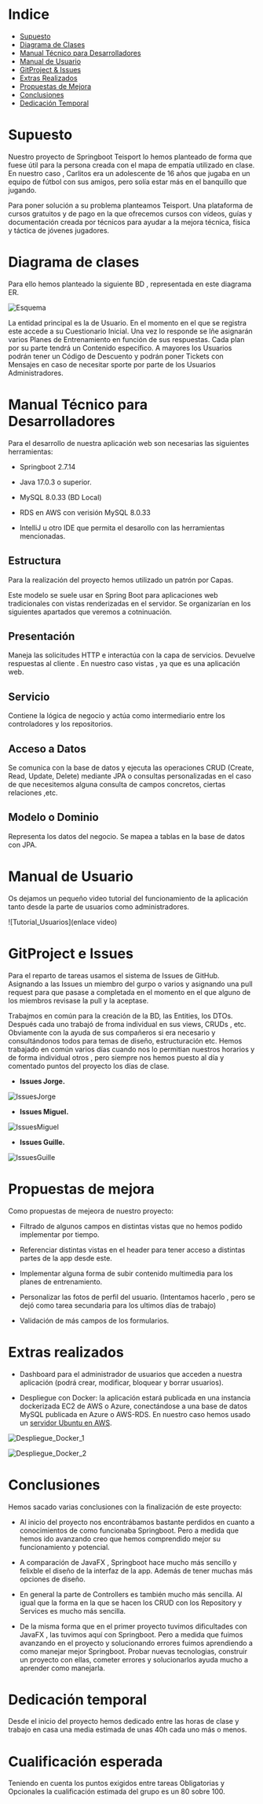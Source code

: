 # Indice 
 - [Supuesto](#Supuesto)
 - [Diagrama de Clases](#Diagrama-de-clases)
 - [Manual Técnico para Desarrolladores](#Manual-técnico-para-desarrolladores)
 - [Manual de Usuario](#Manual-de-Usuario)
 - [GitProject & Issues](#GitProject-e-Issues)
 - [Extras Realizados](#Extras-realizados)
 - [Propuestas de Mejora](#Propuestas-de-mejora)
 - [Conclusiones](#Conclusiones)
 - [Dedicación Temporal](#Dedicación-temporal)


# Supuesto

Nuestro proyecto de Springboot Teisport lo hemos planteado de forma que fuese útil para la persona creada con el mapa de
empatía utilizado en clase. En nuestro caso , Carlitos era un adolescente de 16 años que jugaba en un equipo de fútbol 
con sus amigos, pero solía estar más en el banquillo que jugando. 

Para poner solución a su problema planteamos Teisport. Una plataforma de cursos gratuitos y de pago en la que ofrecemos 
cursos con vídeos, guías y documentación creada por técnicos para ayudar a la mejora técnica, física y táctica de
jóvenes jugadores. 


# Diagrama de clases

Para ello hemos planteado la siguiente BD , representada en este diagrama ER.

![Esquema](img/esquemaER.png)

La entidad principal es la de Usuario. En el momento en el que se registra este accede a su Cuestionario Inicial. 
Una vez lo responde se lñe asignarán varios Planes de Entrenamiento en función de sus respuestas. Cada plan por su parte
tendrá un Contenido específico. A mayores los Usuarios podrán tener un Código de Descuento y podrán poner Tickets 
con Mensajes en caso de necesitar sporte por parte de los Usuarios Administradores.

# Manual Técnico para Desarrolladores

Para el desarrollo de nuestra aplicación web son necesarias las siguientes herramientas: 

- Springboot 2.7.14 

- Java 17.0.3 o superior.

- MySQL 8.0.33 (BD Local)

- RDS en AWS con verisión MySQL 8.0.33

- IntelliJ u otro IDE que permita el desarollo con las herramientas mencionadas.

## Estructura 

Para la realización del proyecto hemos utilizado un patrón por Capas.

Este modelo se suele usar en Spring Boot para aplicaciones web tradicionales con vistas renderizadas en el servidor. Se organizarían en los siguientes apartados que veremos a cotninuación.

## Presentación

Maneja las solicitudes HTTP e interactúa con la capa de servicios.
Devuelve respuestas al cliente . En nuestro caso vistas , ya que es una aplicación web.

## Servicio

Contiene la lógica de negocio y actúa como intermediario entre los controladores y los repositorios.

## Acceso a Datos

Se comunica con la base de datos y ejecuta las operaciones CRUD (Create, Read, Update, Delete) mediante JPA o consultas personalizadas
en el caso de que necesitemos alguna consulta de campos concretos, ciertas relaciones ,etc.

## Modelo o Dominio

Representa los datos del negocio. Se mapea a tablas en la base de datos con JPA.

# Manual de Usuario

Os dejamos un pequeño video tutorial del funcionamiento de la aplicación tanto desde la parte de usuarios como administradores.

![Tutorial_Usuarios](enlace video)

# GitProject e Issues

Para el reparto de tareas usamos el sistema de Issues de GitHub. Asignando a las Issues un miembro del gurpo o varios 
y asignando una pull request para que pasase a completada en el momento en el que alguno de los miembros revisase la pull
y la aceptase. 

Trabajmos en común para la creación de la BD, las Entities, los DTOs. Después cada uno trabajó 
de froma individual en sus views, CRUDs , etc. Obviamente con la ayuda de sus compañeros si era necesario y consultándonos 
todos para temas de diseño, estructuración etc. Hemos trabajado en común varios días cuando nos lo permitian nuestros horarios
y de forma individual otros , pero siempre nos hemos puesto al día y comentado puntos del proyecto los días de clase.


- **Issues Jorge.**

![IssuesJorge](img/IssuesJorge.png)

- **Issues Miguel.**

![IssuesMiguel](img/IssuesMiguel.png)

- **Issues Guille.**

![IssuesGuille](img/IssuesGuille.png)

# Propuestas de mejora

Como propuestas de mejeora de nuestro proyecto:

- Filtrado de algunos campos en distintas vistas que no hemos podido implementar por tiempo.


- Referenciar distintas vistas en el header para tener acceso a distintas partes de la app desde este.


- Implementar alguna forma de subir contenido multimedia para los planes de entrenamiento.


- Personalizar las fotos de perfil del usuario. (Intentamos hacerlo , pero se dejó como tarea secundaria 
para los ultimos días de trabajo)


- Validación de más campos de los formularios.

# Extras realizados

- Dashboard para el administrador de usuarios que acceden a nuestra aplicación (podrá crear, modificar, bloquear y borrar usuarios).


- Despliegue con Docker: la aplicación estará publicada en una instancia dockerizada EC2 de AWS o Azure, conectándose a una base de datos MySQL publicada en Azure o AWS-RDS.
  En nuestro caso hemos usado un [servidor Ubuntu en AWS](http://54.154.35.152:8080/).

![Despliegue_Docker_1](img/Despliegue_Docker_1.png)

![Despliegue_Docker_2](img/Despliegue_Docker_2.png)

# Conclusiones

Hemos sacado varias conclusiones con la finalización de este proyecto: 

- Al inicio del proyecto nos encontrábamos bastante perdidos en cuanto a conocimientos de como funcionaba Springboot. 
Pero a medida que hemos ido avanzando creo que hemos comprendido mejor su funcionamiento y potencial.


- A comparación de JavaFX , Springboot hace mucho más sencillo y felixble el diseño de la interfaz de la app. 
Además de tener muchas más opciones de diseño.


- En general la parte de Controllers es también mucho más sencilla. Al igual que la forma en la 
que se hacen los CRUD con los Repository y Services es mucho más sencilla.


- De la misma forma que en el primer proyecto tuvimos dificultades con JavaFX , las tuvimos aquí con Springboot.
Pero a medida que fuimos avanzando en el proyecto y solucionando errores fuimos aprendiendo a como manejar mejor 
Springboot. Probar nuevas tecnologias, construir un proyecto con ellas, cometer errores y solucionarlos ayuda mucho a
aprender como manejarla.

# Dedicación temporal

Desde el inicio del proyecto hemos dedicado entre las horas de clase y trabajo en casa una media estimada de unas 40h 
cada uno más o menos.

# Cualificación esperada

Teniendo en cuenta los puntos exigidos entre tareas Obligatorias y Opcionales la cualificación estimada del grupo es 
un 80 sobre 100.
